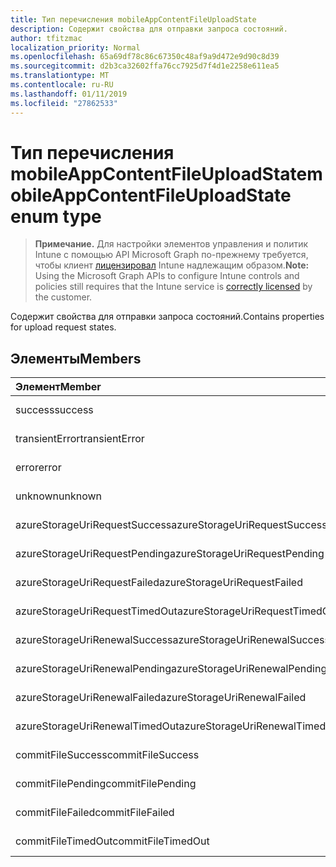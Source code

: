 ```yaml
---
title: Тип перечисления mobileAppContentFileUploadState
description: Содержит свойства для отправки запроса состояний.
author: tfitzmac
localization_priority: Normal
ms.openlocfilehash: 65a69df78c86c67350c48af9a9d472e9d90c8d39
ms.sourcegitcommit: d2b3ca32602ffa76cc7925d7f4d1e2258e611ea5
ms.translationtype: MT
ms.contentlocale: ru-RU
ms.lasthandoff: 01/11/2019
ms.locfileid: "27862533"
---
```

# <a name="mobileappcontentfileuploadstate-enum-type"></a><span data-ttu-id="1fa77-103">Тип перечисления mobileAppContentFileUploadState</span><span class="sxs-lookup"><span data-stu-id="1fa77-103">mobileAppContentFileUploadState enum type</span></span>

> <span data-ttu-id="1fa77-104">**Примечание.** Для настройки элементов управления и политик Intune с помощью API Microsoft Graph по-прежнему требуется, чтобы клиент [лицензировал](https://go.microsoft.com/fwlink/?linkid=839381) Intune надлежащим образом.</span><span class="sxs-lookup"><span data-stu-id="1fa77-104">**Note:** Using the Microsoft Graph APIs to configure Intune controls and policies still requires that the Intune service is [correctly licensed](https://go.microsoft.com/fwlink/?linkid=839381) by the customer.</span></span>

<span data-ttu-id="1fa77-105">Содержит свойства для отправки запроса состояний.</span><span class="sxs-lookup"><span data-stu-id="1fa77-105">Contains properties for upload request states.</span></span>
## <a name="members"></a><span data-ttu-id="1fa77-106">Элементы</span><span class="sxs-lookup"><span data-stu-id="1fa77-106">Members</span></span>
|<span data-ttu-id="1fa77-107">Элемент</span><span class="sxs-lookup"><span data-stu-id="1fa77-107">Member</span></span>|<span data-ttu-id="1fa77-108">Значение</span><span class="sxs-lookup"><span data-stu-id="1fa77-108">Value</span></span>|<span data-ttu-id="1fa77-109">Описание</span><span class="sxs-lookup"><span data-stu-id="1fa77-109">Description</span></span>|
|:---|:---|:---|
|<span data-ttu-id="1fa77-110">success</span><span class="sxs-lookup"><span data-stu-id="1fa77-110">success</span></span>|<span data-ttu-id="1fa77-111">0</span><span class="sxs-lookup"><span data-stu-id="1fa77-111">0</span></span>|<span data-ttu-id="1fa77-112">Н/Д</span><span class="sxs-lookup"><span data-stu-id="1fa77-112">Not yet documented</span></span>|
|<span data-ttu-id="1fa77-113">transientError</span><span class="sxs-lookup"><span data-stu-id="1fa77-113">transientError</span></span>|<span data-ttu-id="1fa77-114">1</span><span class="sxs-lookup"><span data-stu-id="1fa77-114">1</span></span>|<span data-ttu-id="1fa77-115">Н/Д</span><span class="sxs-lookup"><span data-stu-id="1fa77-115">Not yet documented</span></span>|
|<span data-ttu-id="1fa77-116">error</span><span class="sxs-lookup"><span data-stu-id="1fa77-116">error</span></span>|<span data-ttu-id="1fa77-117">2</span><span class="sxs-lookup"><span data-stu-id="1fa77-117">2</span></span>|<span data-ttu-id="1fa77-118">Н/Д</span><span class="sxs-lookup"><span data-stu-id="1fa77-118">Not yet documented</span></span>|
|<span data-ttu-id="1fa77-119">unknown</span><span class="sxs-lookup"><span data-stu-id="1fa77-119">unknown</span></span>|<span data-ttu-id="1fa77-120">3</span><span class="sxs-lookup"><span data-stu-id="1fa77-120">3</span></span>|<span data-ttu-id="1fa77-121">Н/Д</span><span class="sxs-lookup"><span data-stu-id="1fa77-121">Not yet documented</span></span>|
|<span data-ttu-id="1fa77-122">azureStorageUriRequestSuccess</span><span class="sxs-lookup"><span data-stu-id="1fa77-122">azureStorageUriRequestSuccess</span></span>|<span data-ttu-id="1fa77-123">100</span><span class="sxs-lookup"><span data-stu-id="1fa77-123">100</span></span>|<span data-ttu-id="1fa77-124">Н/Д</span><span class="sxs-lookup"><span data-stu-id="1fa77-124">Not yet documented</span></span>|
|<span data-ttu-id="1fa77-125">azureStorageUriRequestPending</span><span class="sxs-lookup"><span data-stu-id="1fa77-125">azureStorageUriRequestPending</span></span>|<span data-ttu-id="1fa77-126">101</span><span class="sxs-lookup"><span data-stu-id="1fa77-126">101</span></span>|<span data-ttu-id="1fa77-127">Н/Д</span><span class="sxs-lookup"><span data-stu-id="1fa77-127">Not yet documented</span></span>|
|<span data-ttu-id="1fa77-128">azureStorageUriRequestFailed</span><span class="sxs-lookup"><span data-stu-id="1fa77-128">azureStorageUriRequestFailed</span></span>|<span data-ttu-id="1fa77-129">102</span><span class="sxs-lookup"><span data-stu-id="1fa77-129">102</span></span>|<span data-ttu-id="1fa77-130">Н/Д</span><span class="sxs-lookup"><span data-stu-id="1fa77-130">Not yet documented</span></span>|
|<span data-ttu-id="1fa77-131">azureStorageUriRequestTimedOut</span><span class="sxs-lookup"><span data-stu-id="1fa77-131">azureStorageUriRequestTimedOut</span></span>|<span data-ttu-id="1fa77-132">103</span><span class="sxs-lookup"><span data-stu-id="1fa77-132">103</span></span>|<span data-ttu-id="1fa77-133">Н/Д</span><span class="sxs-lookup"><span data-stu-id="1fa77-133">Not yet documented</span></span>|
|<span data-ttu-id="1fa77-134">azureStorageUriRenewalSuccess</span><span class="sxs-lookup"><span data-stu-id="1fa77-134">azureStorageUriRenewalSuccess</span></span>|<span data-ttu-id="1fa77-135">200</span><span class="sxs-lookup"><span data-stu-id="1fa77-135">200</span></span>|<span data-ttu-id="1fa77-136">Н/Д</span><span class="sxs-lookup"><span data-stu-id="1fa77-136">Not yet documented</span></span>|
|<span data-ttu-id="1fa77-137">azureStorageUriRenewalPending</span><span class="sxs-lookup"><span data-stu-id="1fa77-137">azureStorageUriRenewalPending</span></span>|<span data-ttu-id="1fa77-138">201</span><span class="sxs-lookup"><span data-stu-id="1fa77-138">201</span></span>|<span data-ttu-id="1fa77-139">Н/Д</span><span class="sxs-lookup"><span data-stu-id="1fa77-139">Not yet documented</span></span>|
|<span data-ttu-id="1fa77-140">azureStorageUriRenewalFailed</span><span class="sxs-lookup"><span data-stu-id="1fa77-140">azureStorageUriRenewalFailed</span></span>|<span data-ttu-id="1fa77-141">202</span><span class="sxs-lookup"><span data-stu-id="1fa77-141">202</span></span>|<span data-ttu-id="1fa77-142">Н/Д</span><span class="sxs-lookup"><span data-stu-id="1fa77-142">Not yet documented</span></span>|
|<span data-ttu-id="1fa77-143">azureStorageUriRenewalTimedOut</span><span class="sxs-lookup"><span data-stu-id="1fa77-143">azureStorageUriRenewalTimedOut</span></span>|<span data-ttu-id="1fa77-144">203</span><span class="sxs-lookup"><span data-stu-id="1fa77-144">203</span></span>|<span data-ttu-id="1fa77-145">Н/Д</span><span class="sxs-lookup"><span data-stu-id="1fa77-145">Not yet documented</span></span>|
|<span data-ttu-id="1fa77-146">commitFileSuccess</span><span class="sxs-lookup"><span data-stu-id="1fa77-146">commitFileSuccess</span></span>|<span data-ttu-id="1fa77-147">300</span><span class="sxs-lookup"><span data-stu-id="1fa77-147">300</span></span>|<span data-ttu-id="1fa77-148">Н/Д</span><span class="sxs-lookup"><span data-stu-id="1fa77-148">Not yet documented</span></span>|
|<span data-ttu-id="1fa77-149">commitFilePending</span><span class="sxs-lookup"><span data-stu-id="1fa77-149">commitFilePending</span></span>|<span data-ttu-id="1fa77-150">301</span><span class="sxs-lookup"><span data-stu-id="1fa77-150">301</span></span>|<span data-ttu-id="1fa77-151">Н/Д</span><span class="sxs-lookup"><span data-stu-id="1fa77-151">Not yet documented</span></span>|
|<span data-ttu-id="1fa77-152">commitFileFailed</span><span class="sxs-lookup"><span data-stu-id="1fa77-152">commitFileFailed</span></span>|<span data-ttu-id="1fa77-153">302</span><span class="sxs-lookup"><span data-stu-id="1fa77-153">302</span></span>|<span data-ttu-id="1fa77-154">Н/Д</span><span class="sxs-lookup"><span data-stu-id="1fa77-154">Not yet documented</span></span>|
|<span data-ttu-id="1fa77-155">commitFileTimedOut</span><span class="sxs-lookup"><span data-stu-id="1fa77-155">commitFileTimedOut</span></span>|<span data-ttu-id="1fa77-156">303</span><span class="sxs-lookup"><span data-stu-id="1fa77-156">303</span></span>|<span data-ttu-id="1fa77-157">Н/Д</span><span class="sxs-lookup"><span data-stu-id="1fa77-157">Not yet documented</span></span>|



